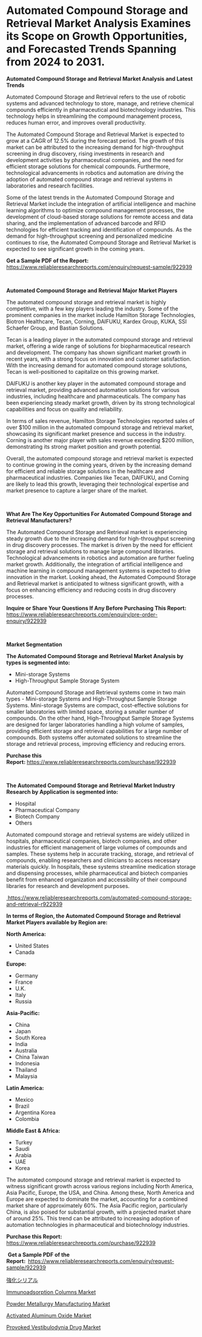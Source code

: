 <p><h1>Automated Compound Storage and Retrieval Market Analysis Examines its Scope on Growth Opportunities, and Forecasted Trends Spanning from 2024 to 2031.</h1></p><p><strong>Automated Compound Storage and Retrieval Market Analysis and Latest Trends</strong></p>
<p><p>Automated Compound Storage and Retrieval refers to the use of robotic systems and advanced technology to store, manage, and retrieve chemical compounds efficiently in pharmaceutical and biotechnology industries. This technology helps in streamlining the compound management process, reduces human error, and improves overall productivity.</p><p>The Automated Compound Storage and Retrieval Market is expected to grow at a CAGR of 12.5% during the forecast period. The growth of this market can be attributed to the increasing demand for high-throughput screening in drug discovery, rising investments in research and development activities by pharmaceutical companies, and the need for efficient storage solutions for chemical compounds. Furthermore, technological advancements in robotics and automation are driving the adoption of automated compound storage and retrieval systems in laboratories and research facilities.</p><p>Some of the latest trends in the Automated Compound Storage and Retrieval Market include the integration of artificial intelligence and machine learning algorithms to optimize compound management processes, the development of cloud-based storage solutions for remote access and data sharing, and the implementation of advanced barcode and RFID technologies for efficient tracking and identification of compounds. As the demand for high-throughput screening and personalized medicine continues to rise, the Automated Compound Storage and Retrieval Market is expected to see significant growth in the coming years.</p></p>
<p><strong>Get a Sample PDF of the Report:&nbsp;</strong> <a href="https://www.reliableresearchreports.com/enquiry/request-sample/922939">https://www.reliableresearchreports.com/enquiry/request-sample/922939</a></p>
<p>&nbsp;</p>
<p><strong>Automated Compound Storage and Retrieval Major Market Players</strong></p>
<p><p>The automated compound storage and retrieval market is highly competitive, with a few key players leading the industry. Some of the prominent companies in the market include Hamilton Storage Technologies, Biotron Healthcare, Tecan, Corning, DAIFUKU, Kardex Group, KUKA, SSI Schaefer Group, and Bastian Solutions.</p><p>Tecan is a leading player in the automated compound storage and retrieval market, offering a wide range of solutions for biopharmaceutical research and development. The company has shown significant market growth in recent years, with a strong focus on innovation and customer satisfaction. With the increasing demand for automated compound storage solutions, Tecan is well-positioned to capitalize on this growing market.</p><p>DAIFUKU is another key player in the automated compound storage and retrieval market, providing advanced automation solutions for various industries, including healthcare and pharmaceuticals. The company has been experiencing steady market growth, driven by its strong technological capabilities and focus on quality and reliability.</p><p>In terms of sales revenue, Hamilton Storage Technologies reported sales of over $100 million in the automated compound storage and retrieval market, showcasing its significant market presence and success in the industry. Corning is another major player with sales revenue exceeding $200 million, demonstrating its strong market position and growth potential.</p><p>Overall, the automated compound storage and retrieval market is expected to continue growing in the coming years, driven by the increasing demand for efficient and reliable storage solutions in the healthcare and pharmaceutical industries. Companies like Tecan, DAIFUKU, and Corning are likely to lead this growth, leveraging their technological expertise and market presence to capture a larger share of the market.</p></p>
<p>&nbsp;</p>
<p><strong>What Are The Key Opportunities For Automated Compound Storage and Retrieval Manufacturers?</strong></p>
<p><p>The Automated Compound Storage and Retrieval market is experiencing steady growth due to the increasing demand for high-throughput screening in drug discovery processes. The market is driven by the need for efficient storage and retrieval solutions to manage large compound libraries. Technological advancements in robotics and automation are further fueling market growth. Additionally, the integration of artificial intelligence and machine learning in compound management systems is expected to drive innovation in the market. Looking ahead, the Automated Compound Storage and Retrieval market is anticipated to witness significant growth, with a focus on enhancing efficiency and reducing costs in drug discovery processes.</p></p>
<p><strong>Inquire or Share Your Questions If Any Before Purchasing This Report:</strong> <a href="https://www.reliableresearchreports.com/enquiry/pre-order-enquiry/922939">https://www.reliableresearchreports.com/enquiry/pre-order-enquiry/922939</a></p>
<p>&nbsp;</p>
<p><strong>Market Segmentation</strong></p>
<p><strong>The Automated Compound Storage and Retrieval Market Analysis by types is segmented into:</strong></p>
<p><ul><li>Mini-storage Systems</li><li>High-Throughput Sample Storage System</li></ul></p>
<p><p>Automated Compound Storage and Retrieval systems come in two main types - Mini-storage Systems and High-Throughput Sample Storage Systems. Mini-storage Systems are compact, cost-effective solutions for smaller laboratories with limited space, storing a smaller number of compounds. On the other hand, High-Throughput Sample Storage Systems are designed for larger laboratories handling a high volume of samples, providing efficient storage and retrieval capabilities for a large number of compounds. Both systems offer automated solutions to streamline the storage and retrieval process, improving efficiency and reducing errors.</p></p>
<p><strong>Purchase this Report:&nbsp;</strong><a href="https://www.reliableresearchreports.com/purchase/922939">https://www.reliableresearchreports.com/purchase/922939</a></p>
<p>&nbsp;</p>
<p><strong>The Automated Compound Storage and Retrieval Market Industry Research by Application is segmented into:</strong></p>
<p><ul><li>Hospital</li><li>Pharmaceutical Company</li><li>Biotech Company</li><li>Others</li></ul></p>
<p><p>Automated compound storage and retrieval systems are widely utilized in hospitals, pharmaceutical companies, biotech companies, and other industries for efficient management of large volumes of compounds and samples. These systems help in accurate tracking, storage, and retrieval of compounds, enabling researchers and clinicians to access necessary materials quickly. In hospitals, these systems streamline medication storage and dispensing processes, while pharmaceutical and biotech companies benefit from enhanced organization and accessibility of their compound libraries for research and development purposes.</p></p>
<p><a href="https://www.reliableresearchreports.com/automated-compound-storage-and-retrieval-r922939">&nbsp;https://www.reliableresearchreports.com/automated-compound-storage-and-retrieval-r922939</a></p>
<p><strong>In terms of Region, the Automated Compound Storage and Retrieval Market Players available by Region are:</strong></p>
<p>
    <p> <strong> North America: </strong>
        <ul>
            <li>United States</li>
            <li>Canada</li>
        </ul>
        </p> 
    <p> <strong> Europe: </strong>
        <ul>
            <li>Germany</li>
            <li>France</li>
            <li>U.K.</li>
            <li>Italy</li>
            <li>Russia</li>
        </ul>
        </p> 
    <p> <strong> Asia-Pacific: </strong>
        <ul>
            <li>China</li>
            <li>Japan</li>
            <li>South Korea</li>
            <li>India</li>
            <li>Australia</li>
            <li>China Taiwan</li>
            <li>Indonesia</li>
            <li>Thailand</li>
            <li>Malaysia</li>
        </ul>
        </p> 
    <p> <strong> Latin America: </strong>
        <ul>
            <li>Mexico</li>
            <li>Brazil</li>
            <li>Argentina Korea</li>
            <li>Colombia</li>
        </ul>
        </p> 
    <p> <strong> Middle East & Africa: </strong>
        <ul>
            <li>Turkey</li>
            <li>Saudi</li>
            <li>Arabia</li>
            <li>UAE</li>
            <li>Korea</li>
        </ul>
    </p>
    </p>
<p><p>The automated compound storage and retrieval market is expected to witness significant growth across various regions including North America, Asia Pacific, Europe, the USA, and China. Among these, North America and Europe are expected to dominate the market, accounting for a combined market share of approximately 60%. The Asia Pacific region, particularly China, is also poised for substantial growth, with a projected market share of around 25%. This trend can be attributed to increasing adoption of automation technologies in pharmaceutical and biotechnology industries.</p></p>
<p><strong>Purchase this Report: </strong><a href="https://www.reliableresearchreports.com/purchase/922939">https://www.reliableresearchreports.com/purchase/922939</a></p>
<p>&nbsp;<strong>Get a Sample PDF of the Report:&nbsp;&nbsp;</strong><a href="https://www.reliableresearchreports.com/enquiry/request-sample/922939">https://www.reliableresearchreports.com/enquiry/request-sample/922939</a></p>
<p><strong></strong></p>
<p><p><a href="https://medium.com/@hugofirst21/%E5%BC%B7%E5%8C%96%E3%82%B7%E3%83%AA%E3%82%A2%E3%83%AB%E5%B8%82%E5%A0%B4%E3%81%AF-%E5%B8%82%E5%A0%B4%E3%82%B7%E3%82%A7%E3%82%A2-%E5%B8%82%E5%A0%B4%E3%83%88%E3%83%AC%E3%83%B3%E3%83%89-%E5%B8%82%E5%A0%B4%E6%88%90%E9%95%B7%E3%81%AB%E9%96%A2%E3%81%99%E3%82%8B%E6%83%85%E5%A0%B1%E3%82%92%E6%8F%90%E4%BE%9B%E3%81%97%E3%81%BE%E3%81%99-36ae2efb6cd4">強化シリアル</a></p><p><a href="https://github.com/nathandecarvalho/Market-Research-Report-List-3/blob/main/immunoadsorption-columns-market.md">Immunoadsorption Columns Market</a></p><p><a href="https://www.linkedin.com/pulse/powder-metallurgy-manufacturing-market-furnish-information-size-5iyyc">Powder Metallurgy Manufacturing Market</a></p><p><a href="https://www.linkedin.com/pulse/activated-aluminum-oxide-market-research-report-reveals-cawdc">Activated Aluminum Oxide Market</a></p><p><a href="https://github.com/kosella/Market-Research-Report-List-3/blob/main/provoked-vestibulodynia-drug-market.md">Provoked Vestibulodynia Drug Market</a></p></p>